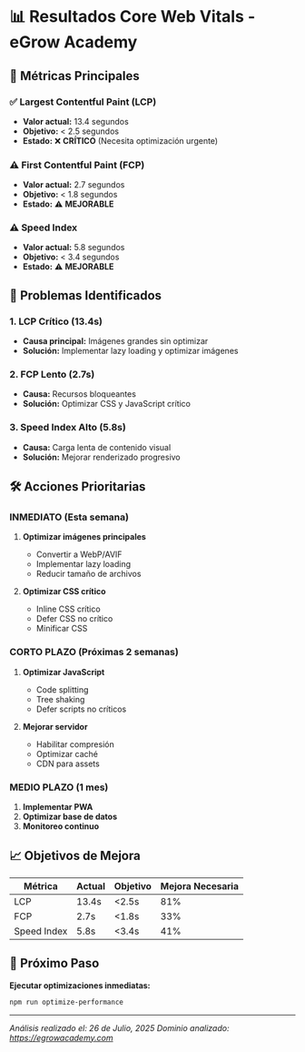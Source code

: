 # 📊 Resultados Core Web Vitals - eGrow Academy

## 🎯 Métricas Principales

### ✅ **Largest Contentful Paint (LCP)**
- **Valor actual:** 13.4 segundos
- **Objetivo:** < 2.5 segundos
- **Estado:** ❌ **CRÍTICO** (Necesita optimización urgente)

### ⚠️ **First Contentful Paint (FCP)**
- **Valor actual:** 2.7 segundos
- **Objetivo:** < 1.8 segundos
- **Estado:** ⚠️ **MEJORABLE**

### ⚠️ **Speed Index**
- **Valor actual:** 5.8 segundos
- **Objetivo:** < 3.4 segundos
- **Estado:** ⚠️ **MEJORABLE**

## 🚨 **Problemas Identificados**

### **1. LCP Crítico (13.4s)**
- **Causa principal:** Imágenes grandes sin optimizar
- **Solución:** Implementar lazy loading y optimizar imágenes

### **2. FCP Lento (2.7s)**
- **Causa:** Recursos bloqueantes
- **Solución:** Optimizar CSS y JavaScript crítico

### **3. Speed Index Alto (5.8s)**
- **Causa:** Carga lenta de contenido visual
- **Solución:** Mejorar renderizado progresivo

## 🛠️ **Acciones Prioritarias**

### **INMEDIATO (Esta semana)**
1. **Optimizar imágenes principales**
   - Convertir a WebP/AVIF
   - Implementar lazy loading
   - Reducir tamaño de archivos

2. **Optimizar CSS crítico**
   - Inline CSS crítico
   - Defer CSS no crítico
   - Minificar CSS

### **CORTO PLAZO (Próximas 2 semanas)**
1. **Optimizar JavaScript**
   - Code splitting
   - Tree shaking
   - Defer scripts no críticos

2. **Mejorar servidor**
   - Habilitar compresión
   - Optimizar caché
   - CDN para assets

### **MEDIO PLAZO (1 mes)**
1. **Implementar PWA**
2. **Optimizar base de datos**
3. **Monitoreo continuo**

## 📈 **Objetivos de Mejora**

| Métrica | Actual | Objetivo | Mejora Necesaria |
|---------|--------|----------|------------------|
| LCP | 13.4s | <2.5s | 81% |
| FCP | 2.7s | <1.8s | 33% |
| Speed Index | 5.8s | <3.4s | 41% |

## 🎯 **Próximo Paso**

**Ejecutar optimizaciones inmediatas:**
```bash
npm run optimize-performance
```

---

*Análisis realizado el: 26 de Julio, 2025*
*Dominio analizado: https://egrowacademy.com* 